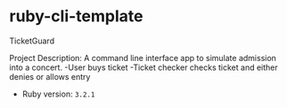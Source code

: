 # ruby-cli-template

TicketGuard

Project Description:
A command line interface app to simulate admission into a concert.
-User buys ticket
-Ticket checker checks ticket and either denies or allows entry

- Ruby version: `3.2.1`
